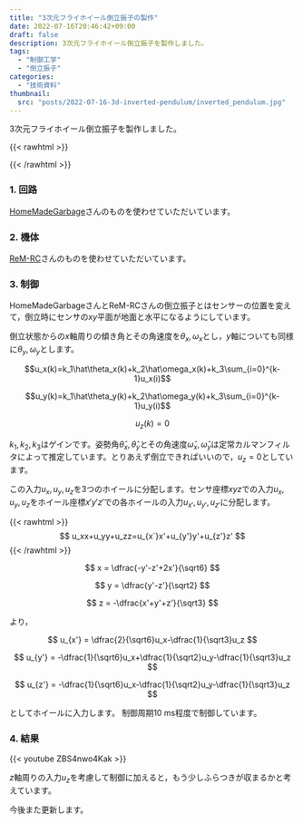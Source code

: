 ```yaml
---
title: "3次元フライホイール倒立振子の製作"
date: 2022-07-16T20:46:42+09:00
draft: false
description: 3次元フライホイール倒立振子を製作しました。
tags:
  - "制御工学"
  - "倒立振子"
categories:
  - "技術資料"
thumbnail:
  src: "posts/2022-07-16-3d-inverted-pendulum/inverted_pendulum.jpg"
---
```


3次元フライホイール倒立振子を製作しました。

<!--more-->

{{< rawhtml >}}
<script src="https://cdnjs.cloudflare.com/ajax/libs/mathjax/2.7.4/MathJax.js?config=TeX-AMS-MML_HTMLorMML"></script>
<script type="text/x-mathjax-config">
    MathJax.Hub.Config({tex2jax: {inlineMath: [['$','$'], ['\\(','\\)']]}});
</script>
{{< /rawhtml >}}

### 1. 回路
[HomeMadeGarbage](https://shop.homemadegarbage.com/product-category/hmg/)さんのものを使わせていただいています。

### 2. 機体
[ReM-RC](https://www.youtube.com/watch?v=AJQZFHJzwt4&list=LL&index=10&t=263s)さんのものを使わせていただいています。

### 3. 制御
HomeMadeGarbageさんとReM-RCさんの倒立振子とはセンサーの位置を変えて，倒立時にセンサの$xy$平面が地面と水平になるようにしています。

倒立状態からの$x$軸周りの傾き角とその角速度を$\theta_x,\omega_x$とし，$y$軸についても同様に$\theta_y,\omega_y$とします。

$$u_x(k)=k_1\hat\theta_x(k)+k_2\hat\omega_x(k)+k_3\sum_{i=0}^{k-1}u_x(i)$$

$$u_y(k)=k_1\hat\theta_y(k)+k_2\hat\omega_y(k)+k_3\sum_{i=0}^{k-1}u_y(i)$$

$$u_z(k) = 0$$

$k_1,k_2,k_3$はゲインです。姿勢角$\hat\theta_x,\hat\theta_y$とその角速度$\hat\omega_x,\hat\omega_y$は定常カルマンフィルタによって推定しています。とりあえず倒立できればいいので，$u_z=0$としています。

この入力$u_x,u_y,u_z$を3つのホイールに分配します。センサ座標$xyz$での入力$u_x,u_y,u_z$をホイール座標$x'y'z'$での各ホイールの入力$u_{x'},u_{y'},u_{z'}$に分配します。

{{< rawhtml >}}
$$
u_xx+u_yy+u_zz=u_{x`}x'+u_{y'}y'+u_{z'}z'
$$
{{< /rawhtml >}}

$$
x = \dfrac{-y'-z'+2x'}{\sqrt6}
$$

$$
y = \dfrac{y'-z'}{\sqrt2}
$$

$$
z = -\dfrac{x'+y'+z'}{\sqrt3}
$$

より，

$$
u_{x'} = \dfrac{2}{\sqrt6}u_x-\dfrac{1}{\sqrt3}u_z
$$

$$
u_{y'} = -\dfrac{1}{\sqrt6}u_x+\dfrac{1}{\sqrt2}u_y-\dfrac{1}{\sqrt3}u_z
$$

$$
u_{z'} = -\dfrac{1}{\sqrt6}u_x-\dfrac{1}{\sqrt2}u_y-\dfrac{1}{\sqrt3}u_z
$$

としてホイールに入力します。
制御周期$10\ \text{ms}$程度で制御しています。

### 4. 結果
{{< youtube ZBS4nwo4Kak >}}

$z$軸周りの入力$u_z$を考慮して制御に加えると，もう少しふらつきが収まるかと考えています。

今後また更新します。

